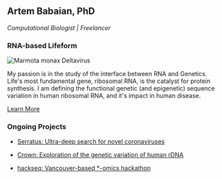 ## Artem Babaian, PhD
_Computational Biologist | Freelancer_

### RNA-based Lifeform

![Marmota monax Deltavirus](http://rrna.ca/assets/img/mmonDV.gif)

My passion is in the study of the interface between RNA and Genetics. Life's most fundamental gene, ribosomal RNA, is the catalyst for protein synthesis. I am defining the functional genetic (and epigenetic) sequence variation in human ribosomal RNA, and it's impact in human disease.

[Learn More](http://rrna.ca/) 

### Ongoing Projects

- [Serratus: Ultra-deep search for novel coronaviruses](https://github.com/ababaian/serratus)

- [Crown: Exploration of the genetic variation of human rDNA](https://github.com/ababaian/Crown)

- [hackseq: Vancouver-based *-omics hackathon](https://www.hackseq.com)


